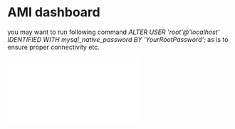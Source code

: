 # AMI dashboard 
   

you may want to run following command *_ALTER USER 'root'@'localhost' IDENTIFIED WITH mysql_native_password BY 'YourRootPassword';_* as is to ensure proper connectivity etc.

  


![Alt text](./assets/images/todo.pdf?raw=true "TODO")
